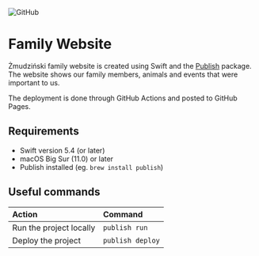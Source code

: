 ![GitHub](https://img.shields.io/github/license/lukzmu/family-website)
		
# Family Website

Żmudziński family website is created using Swift and the [Publish](https://github.com/JohnSundell/Publish) package. The website shows our family members, animals and events that were important to us.

The deployment is done through GitHub Actions and posted to GitHub Pages.

## Requirements

- Swift version 5.4 (or later)
- macOS Big Sur (11.0) or later
- Publish installed (eg. `brew install publish`)

## Useful commands

| **Action** | **Command** |
| :--- | :--- |
| Run the project locally | `publish run` |
| Deploy the project | `publish deploy` |
